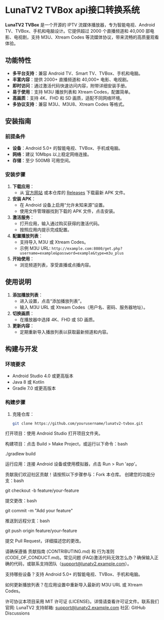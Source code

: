 # LunaTV2 TVBox api接口转换系统  

**LunaTV2 TVBox** 是一个开源的 IPTV 流媒体播放器，专为智能电视、Android TV、TVBox、手机和电脑设计。它提供超过 2000 个直播频道和 40,000 部电影、电视剧，支持 M3U、Xtream Codes 等流媒体协议，带来流畅的高质量观看体验。

## 功能特性

- **多平台支持**：兼容 Android TV、Smart TV、TVBox、手机和电脑。
- **丰富内容**：提供 2000+ 直播频道和 40,000+ 电影、电视剧。
- **即时访问**：通过激活代码快速访问内容，附带详细安装手册。
- **易于使用**：支持 M3U 播放列表和 Xtream Codes，配置简单。
- **高画质**：支持 4K、FHD 和 SD 画质，适配不同网络环境。
- **多协议支持**：兼容 M3U、M3U8、Xtream Codes 等格式。

## 安装指南

### 前提条件
- **设备**：Android 5.0+ 的智能电视、TVBox、手机或电脑。
- **网络**：建议 10Mbps 以上稳定网络连接。
- **存储**：至少 500MB 可用空间。

### 安装步骤
1. **下载应用**：
   - 从 [官方网站](https://lunatv2.example.com) 或本仓库的 [Releases](https://github.com/yourusername/lunatv2-tvbox/releases) 下载最新 APK 文件。
2. **安装 APK**：
   - 在 Android 设备上启用“允许未知来源”设置。
   - 使用文件管理器找到下载的 APK 文件，点击安装。
3. **激活服务**：
   - 打开应用，输入通过购买获得的激活代码。
   - 按照应用内提示完成配置。
4. **配置播放列表**：
   - 支持导入 M3U 或 Xtream Codes。
   - 示例 M3U URL: `http://example.com:8080/get.php?username=example&password=example&type=m3u_plus`
5. **开始使用**：
   - 浏览频道列表，享受直播或点播内容。

## 使用说明

1. **添加播放列表**：
   - 进入设置，点击“添加播放列表”。
   - 输入 M3U URL 或 Xtream Codes（用户名、密码、服务器地址）。
2. **切换画质**：
   - 在播放器中选择 4K、FHD 或 SD 画质。
3. **更新内容**：
   - 定期重新导入播放列表以获取最新频道和内容。

## 构建与开发

### 环境要求
- Android Studio 4.0 或更高版本
- Java 8 或 Kotlin
- Gradle 7.0 或更高版本

### 构建步骤
1. 克隆仓库：
   ```bash
   git clone https://github.com/yourusername/lunatv2-tvbox.git
打开项目：使用 Android Studio 打开项目文件夹。

构建项目：点击 Build > Make Project，或运行以下命令：bash

./gradlew build

运行应用：连接 Android 设备或使用模拟器，点击 Run > Run 'app'。

贡献我们欢迎社区贡献！请按照以下步骤参与：Fork 本仓库。
创建您的功能分支：bash

git checkout -b feature/your-feature

提交更改：bash

git commit -m "Add your feature"

推送到远程分支：bash

git push origin feature/your-feature

提交 Pull Request，详细描述您的更改。

请确保遵循 贡献指南 (CONTRIBUTING.md) 和 行为准则 (CODE_OF_CONDUCT.md)。常见问题 (FAQ)激活代码无效怎么办？确保输入正确的代码，或联系支持团队（support@lunatv2.example.com）。

支持哪些设备？支持 Android 5.0+ 的智能电视、TVBox、手机和电脑。

如何更新播放列表？在应用设置中重新导入最新的 M3U URL 或 Xtream Codes。

许可协议本项目采用 MIT 许可证 (LICENSE)。详情请查看许可证文件。联系我们官网: LunaTV2
支持邮箱: support@lunatv2.example.com
社区: GitHub Discussions

   
